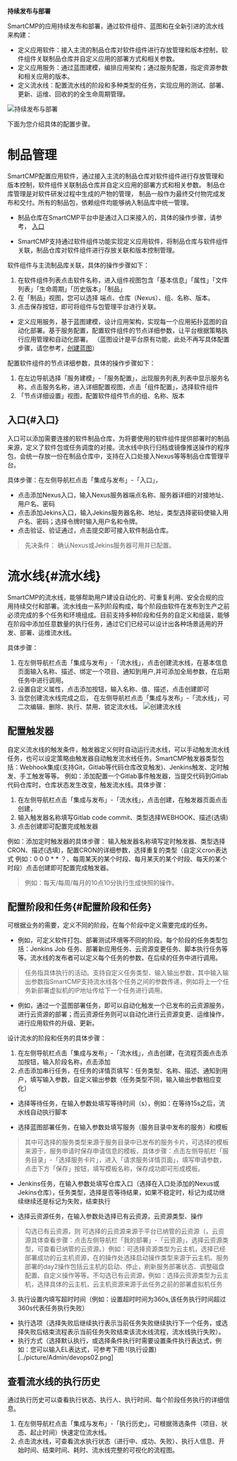 **持续发布与部署**

SmartCMP的应用持续发布和部署，通过软件组件、蓝图和在全新引进的流水线来构建：
+	定义应用软件：接入主流的制品仓库对软件组件进行存放管理和版本控制，软件组件关联制品仓库并自定义应用的部署方式和相关参数。
+	定义应用服务：通过蓝图建模，编排应用架构；通过服务配置，指定资源参数和相关应用的版本。
+	定义流水线：配置流水线的阶段和多种类型的任务，实现应用的测试、部署、更新、运维、回收的的全生命周期管理。



![持续发布与部署](../../picture/Admin/持续发布和部署.png)

下面为您介绍具体的配置步骤。


# 制品管理
SmartCMP配置应用软件，通过接入主流的制品仓库对软件组件进行存放管理和版本控制，软件组件关联制品仓库并自定义应用的部署方式和相关参数。
制品仓库管理是对软件研发过程中生成的产物的管理， 制品一般作为最终交付物完成发布和交付。所有的制品包，依赖组件均能够纳入制品库中统一管理。


+ 制品仓库在SmartCMP平台中是通过入口来接入的，具体的操作步骤，请参考，
[入口](#入口)  

+ SmartCMP支持通过软件组件功能实现定义应用软件，将制品仓库与软件组件关联，制品仓库对软件组件进行存放关联和版本控制管理。

软件组件与主流制品库关联，具体的操作步骤如下：

1.  在软件组件列表点击软件名称，进入组件视图包含「基本信息」「属性」「文件列表」「生命周期」「历史版本」「制品」
2. 在「制品」视图，您可以选择 端点、仓库（Nexus）、组、名称、版本。
3. 点击保存按钮，即可将组件与包管理平台进行关联。


+ 定义应用服务，基于蓝图建模，设计应用架构，实现每一个应用拓扑蓝图的自动化部署。基于服务配置，配置软件组件的节点详细参数，让平台根据策略执行应用管理和自动化部署。 （蓝图设计是平台原有功能，此处不再写具体配置步骤，请您参考，[创建蓝图](https://cloudchef.github.io/doc/AdminDoc/05服务建模/蓝图设计.html)）

配置软件组件的节点详细参数，具体的操作步骤如下：

1. 在左边导航选择「服务建模」-「服务配置」，出现服务列表,列表中显示服务名称，点击服务名称，进入详细配置视图，点击「组件配置」，选择软件组件
2. 「节点详细设置」视图，配置软件组件节点的组、名称、版本

## 入口{#入口}
入口可以添加需要连接的软件制品仓库，为将要使用的软件组件提供部署时的制品来源，定义了软件包或任务调度的对接。流水线中执行归档或镜像推送操作的程序包，会统一存放一份在制品仓库中，支持在入口处接入Nexus等等制品仓库管理平台。

具体步骤：在左侧导航栏点击「集成与发布」-「入口」，
+ 点击添加Nexus入口，输入Nexus服务器端点名称、服务器详细的对接地址、用户名、密码
+ 点击添加Jekins入口，输入Jekins服务器名称、地址，类型选择密码使输入用户名、密码；选择令牌时输入用户名和令牌。
+ 点击验证、验证通过，点击提交即可接入软件制品仓库。
> 先决条件： 确认Nexus或Jekins服务器可用并已配置。




# 流水线{#流水线}

SmartCMP的流水线，能够帮助用户建设自动化的、可重复利用、安全合规的应用持续交付和部署。流水线由一系列阶段构成，每个阶段由软件在发布到生产之前必须完成的多个任务和环境组成。目前支持多种阶段和任务的自定义和组装，能够在阶段中添加任意数量的执行任务，通过它们已经可以设计出各种场景适用的开发、部署、运维流水线。

具体步骤：

1.  在左侧导航栏点击「集成与发布」-「流水线」，点击创建流水线，在基本信息页面输入名称、描述、绑定一个项目、通知到用户,并可添加全局参数，在后期任务中进行调用。
2. 设置自定义属性，点击添加按钮，输入名称、值、描述，点击创建即可
3. 当您创建流水线完成之后， 在左侧导航栏点击「集成与发布」-「流水线」，可二次编辑、删除、执行、禁用、锁定流水线。
![创建流水线](../../picture/Admin/devops01.png)

## 配置触发器

自定义流水线的触发条件，触发器定义何时自动运行流水线，可以手动触发流水线任务，也可以设定策略由触发器自动触发流水线任务。SmartCMP触发器类型包括：Webhook集成(支持Git，Gitlab等代码仓库改变触发)、Jenkins触发、定时触发、手工触发等等。
例如：添加配置一个Gitlab事件触发器，当提交代码到Gitlab代码仓库时，仓库状态发生改变，触发流水线。具体步骤：

1.  在左侧导航栏点击「集成与发布」-「流水线」，点击创建，在触发器页面点击创建，
2. 输入触发器名称填写Gitlab code commit、类型选择WEBHOOK、描述(选填)
3. 点击创建即可配置完成触发器

例如：添加定时触发器的具体步骤：
输入触发器名称填写定时触发器、类型选择CRON、描述(选填)，配置CRON的详细参数，选择重复的类型（自定义cron表达式 例如：0 0 0 * * ？、每周某天的某个时段、每月某天的某个时段、每天的某个时段）点击创建即可配置完成触发器。
> 例如：每天/每周/每月的10点10分执行生成快照的操作。


## 配置阶段和任务{#配置阶段和任务} 

可根据业务的需要，定义不同的阶段，在每个阶段中定义需要完成的任务。

+ 例如，可定义软件打包、部署测试环境等不同的阶段。每个阶段的任务类型包括：Jenkins Job 任务、部署新应用任务、云资源变更任务、脚本执行任务等等。流水线的发布者可以定义每个任务的参数，在后续的任务中进行调用。

> 任务指具体执行的活动。支持自定义任务类型、输入输出参数，其中输入输出参数指SmartCMP支持流水线各个任务之间的参数传递，例如将上一个任务新部署虚拟机的IP地址传给下一个任务进行调用。

+ 例如，通过一个蓝图部署任务，即可以自动化触发一个已发布的云资源服务，进行云资源的部署；而云资源任务则可以自动化进行云资源变更、运维操作，进行应用软件的升级、更新。

设计流水的阶段和任务的具体步骤：

1. 在左侧导航栏点击「集成与发布」-「流水线」，点击创建，在流程页面点击添加按钮，输入阶段名称，点击添加
2. 点击添加串行任务，在任务的详情页填写：任务类型、名称、描述、通知到用户，填写输入参数，自定义输出参数（任务类型不同，输入输出参数相应变化）


+ 选择等待任务，在输入参数处填写等待时间（s），例如：在等待15s之后，流水线自动执行脚本

+ 选择蓝图部署任务，在输入参数处填写服务（服务目录中发布的服务）和模板

> 其中可选择的服务类型来源于服务目录中已发布的服务卡片，可选择的模板来源于，服务申请时保存申请信息的模板，具体步骤：点击左侧导航栏「服务目录」-「选择服务卡片」，进入「请求服务详情页面」，填写申请参数，点击下方「保存」按钮，填写模板名称，保存成功即可形成模板。

+ Jenkins任务，在输入参数处填写仓库入口（选择在入口处添加的Nexus或Jekins仓库），任务类型，选择是否等待结果，如果不稳定时，标记为成功继续继续还是标记为失败，结束执行


+  选择云资源任务，在输入参数处选择已有云资源，云资源类型、操作

> 勾选已有云资源，则 可选择的云资源来源于平台已纳管的云资源（，云资源具体查看步骤：点击左侧导航栏「我的部署」-「云资源」，选择云资源类型，可查看已纳管的云资源。）例如：可选择资源类型为云主机，选择已经部署成功的云主机资源，在的操作处选择启动操作类型来源于云主机、服务部署的day2操作包括云主机的启动、停止，刷新服务部署状态、调整磁盘配置、自定义操作等等。不勾选已有云资源，例如：选择云资源类型为云主机，选择具体的云主机，云主机资源来源于此任务之前的部署虚拟机任务


3. 执行设置内填写超时时间（例如：设置超时时间为360s,该任务执行时间超过360s代表任务执行失败）
+ 执行选项（选择失败后继续执行表示当前任务失败继续执行下一个任务，或选择失败后结束流程表示当前任务失败结束该流水线流程，流水线执行失败）。
+ 执行方式（选择默认执行，或选择条件执行时需要设置条件执行表达式，例如：您可以输入EL表达式，可参考下图
!(执行设置)[../picture/Admin/devops02.png]

## 查看流水线的执行历史

通过执行历史可以查看执行状态、执行人、执行时间、每个阶段任务执行的详细信息。
1. 在左侧导航栏点击「集成与发布」-「执行历史」，可根据筛选条件（项目、状态、起止时间）快速定位流水线。
2. 点击流水线，可查看流水执行状态（进行中、成功、失败）、执行人信息、开始时间、结束时间、耗时、流水线完整的可视化的流程图。



